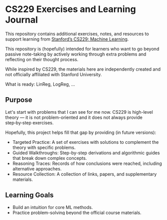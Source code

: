 # CS229 Exercises and Learning Journal

This repository contains additional exercises, notes, and resources to support learning from [Stanford’s CS229: Machine Learning](https://cs229.stanford.edu/).

This repository is (hopefully) intended for learners who want to go beyond passive note-taking by actively working through extra problems and reflecting on their thought process.

While inspired by CS229, the materials here are independently created and not officially affiliated with Stanford University.

What is ready: LinReg, LogReg, ...

## Purpose

Let's start with problems that I can see for me now. CS229 is high-level theory — it is not problem-oriented and it does not always provide step‑by‑step exercises.  

Hopefully, this project helps fill that gap by providing (in future versions):

- Targeted Practice: A set of exercises with solutions to complement the theory with specific problems.
- Guided Walkthroughs: Step-by-step derivations and algorithmic guides that break down complex concepts.
- Reasoning Traces: Records of how conclusions were reached, including alternative approaches.
- Resource Collection: A collection of links, papers, and supplementary materials.

## Learning Goals

- Build an intuition for core ML methods.
- Practice problem-solving beyond the official course materials.
- Develop a personal ontology of ML concepts and how they connect.
- Maintain a reproducible record of the learning journey.

## Repository Structure

- `exercises/` – Self-created problem sets with solutions and discussion.
- `walkthroughs/` – Step-by-step derivations and algorithmic guides.
- `notes/` – Concise summaries of lectures, readings, and key proofs.
- `resources/` – Links, articles, papers, and reference sheets.
- `tools/` – Small utilities (e.g., plotting, data loaders) used across exercises.

> Note: Directory names reflect the intended organization;

## How to Use This Repo

1. Start with a concept you’re studying in CS229 (e.g., linear regression, SVMs).
2. Read the corresponding **walkthrough** to get a step-by-step path through the math.
3. Attempt the **exercises**; check **solutions** only after writing your own.
4. Capture insights and open questions in **notes**.
5. Use **resources** to go deeper or cross-check understanding.

## High‑Value CS229 Resources

**Official Materials**  

- [Main Course Website](https://cs229.stanford.edu/) – Materials, announcements, and schedules by year.
- [Spring 2022 Lecture Notes (PDF)](https://cs229.stanford.edu/lectures-spring2022/main_notes.pdf) – Comprehensive notes.  

**Video Lectures**  

- [Spring 2022 Playlist](https://youtube.com/playlist?list=PLoROMvodv4rNyWOpJg_Yh4NSqI4Z4vOYy)  
- [Summer 2019 Playlist](https://www.youtube.com/watch?v=KzH1ovd4Ots&list=PLoROMvodv4rNH7qL6-efu_q2_bPuy0adh)  
- [Autumn 2018 Playlist](https://www.youtube.com/playlist?list=PLoROMvodv4rMiGQp3WXShtMGgzqpfVfbU)  
- [CS229M (ML Theory) Playlist](https://www.youtube.com/watch?v=I-tmjGFaaBg&list=PLoROMvodv4rP8nAmISxFINlGKSK4rbLKh)

**Supplementary Notes & Repos**  

- [Shervine’s CS229 Cheatsheets](https://stanford.edu/~shervine/teaching/cs-229/cheatsheet-supervised-learning)  
- [CS229 Autumn 2018 materials](https://github.com/maxim5/cs229-2018-autumn)  

## License & Affiliation

This project is **unofficial** and not affiliated with Stanford University. All original content in this repository is released under the GNU General Public License v3.0 license unless otherwise stated. External resources are subject to their respective licenses.
